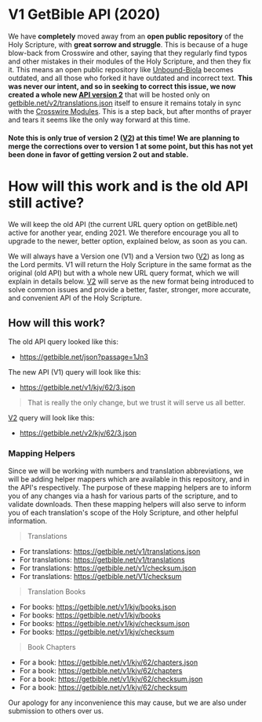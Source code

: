 # V1 GetBible API (2020)

We have **completely** moved away from an **open public repository** of the Holy Scripture, with **great sorrow and struggle**. This is because of a huge blow-back from Crosswire and other, saying that they regularly find typos and other mistakes in their modules of the Holy Scripture, and then they fix it. This means an open public repository like [Unbound-Biola](https://github.com/getbible/Unbound-Biola) becomes outdated, and all those who forked it have outdated and incorrect text. **This was never our intent, and so in seeking to correct this issue, we now created a whole new [API version 2](https://github.com/getbible/v2)** that will be hosted only on [getbible.net/v2/translations.json](https://getbible.net/v2/translations.json) itself to ensure it remains totaly in sync with the [Crosswire Modules](http://www.crosswire.org/sword/modules/ModDisp.jsp?modType=Bibles). This is a step back, but after months of prayer and tears it seems like the only way forward at this time.

#### Note this is only true of version 2 ([V2](https://github.com/getbible/v2)) at this time! We are planning to merge the corrections over to version 1 at some point, but this has not yet been done in favor of getting version 2 out and stable.

# How will this work and is the old API still active?

We will keep the old API (the current URL query option on getBible.net) active for another year, ending 2021. We therefore encourage you all to upgrade to the newer, better option, explained below, as soon as you can.

We will always have a Version one (V1) and a Version two ([V2](https://github.com/getbible/v2)) as long as the Lord permits. V1 will return the Holy Scripture in the same format as the original (old API) but with a whole new URL query format, which we will explain in details below. [V2](https://github.com/getbible/v2) will serve as the new format being introduced to solve common issues and provide a better, faster, stronger, more accurate, and convenient API of the Holy Scripture.

## How will this work?

The old API query looked like this:
- https://getbible.net/json?passage=1Jn3

The new API (V1) query will look like this:
- https://getbible.net/v1/kjv/62/3.json

>That is really the only change, but we trust it will serve us all better.

[V2](https://github.com/getbible/v2) query will look like this:
- https://getbible.net/v2/kjv/62/3.json

### Mapping Helpers

Since we will be working with numbers and translation abbreviations, we will be adding helper mappers which are available in this repository, and in the API's respectively. The purpose of these mapping helpers are to inform you of any changes via a hash for various parts of the scripture, and to validate downloads. Then these mapping helpers will also serve to inform you of each translation's scope of the Holy Scripture, and other helpful information.

> Translations
- For translations: https://getbible.net/v1/translations.json
- For translations: https://getbible.net/v1/translations
- For translations: https://getbible.net/v1/checksum.json
- For translations: https://getbible.net/V1/checksum

> Translation Books
- For books: https://getbible.net/v1/kjv/books.json
- For books: https://getbible.net/v1/kjv/books
- For books: https://getbible.net/v1/kjv/checksum.json
- For books: https://getbible.net/v1/kjv/checksum

> Book Chapters
- For a book: https://getbible.net/v1/kjv/62/chapters.json
- For a book: https://getbible.net/v1/kjv/62/chapters
- For a book: https://getbible.net/v1/kjv/62/checksum.json
- For a book: https://getbible.net/v1/kjv/62/checksum

Our apology for any inconvenience this may cause, but we are also under submission to others over us.
